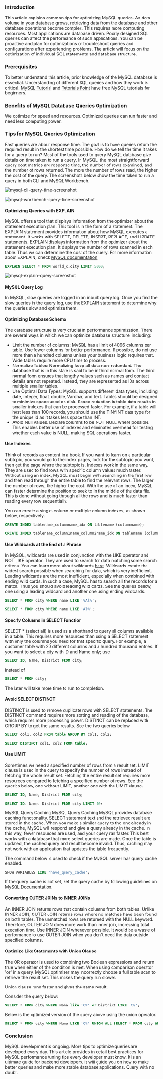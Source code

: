 ### Introduction

This article explains common tips for optimizing MySQL queries. As data volume in your database grows, retrieving data from the database and other database operations become complex. This requires more computing resources. Most applications are database driven. Poorly designed SQL queries can affect the performance of such applications. You can be proactive and plan for optimizations or troubleshoot queries and configurations after experiencing problems. The article will focus on the optimization of individual SQL statements and database structure.

### Prerequisites

To better understand this article, prior knowledge of the MySQL database is essential. Understanding of different SQL queries and how they work is critical. [MySQL Tutorial](https://www.mysqltutorial.org/) and [Tutorials Point](https://www.tutorialspoint.com/mysql/index.htm) have free MySQL tutorials for beginners.

### Benefits of MySQL Database Queries Optimization

We optimize for speed and resources. Optimized queries can run faster and need less computing power.

### Tips for MySQL Queries Optimization

Fast queries are about response time. The goal is to have queries return the required result in the shortest time possible. How do we tell the time it takes for a query to run? Most of the tools used to query MySQL database give details on time taken to run a query. In MySQL, the most straightforward query cost metrics are response time, the number of rows examined, and the number of rows returned. The more the number of rows read, the higher the cost of the query. The screenshots below show the time taken to run a query in both CLI and MySQL Workbench.

![mysql-cli-query-time-screenshot](mysql-cli-query-time-screenshot.jpg)

![mysql-workbench-query-time-screenshot](mysql-workbench-query-time-screenshot.jpg)

#### Optimizing Queries with EXPLAIN

MySQL offers a tool that displays information from the optimizer about the statement execution plan. This tool is in the form of a statement. The EXPLAIN statement provides information about how MySQL executes a statement. It works with SELECT, DELETE, INSERT, REPLACE, and UPDATE statements. EXPLAIN displays information from the optimizer about the statement execution plan. It displays the number of rows scanned in each table. Thus we can determine the cost of the query. For more information about EXPLAIN, check [MySQL documentation](https://dev.mysql.com/doc/refman/8.0/en/using-explain.html).
~~~~sql
EXPLAIN SELECT * FROM world_x.city LIMIT 5000;
~~~~
![mysql-explain-query-screenshot](mysql-explain-query-screenshot.jpg)
#### MySQL Query Log

In MySQL, slow queries are logged in an inbuilt query log. Once you find the slow queries in the query log, use the EXPLAIN statement to determine why the queries slow and optimize them.

#### Optimizing Database Schema

The database structure is very crucial in performance optimization. There are several ways in which we can optimize database structure, including:

- Limit the number of columns: MySQL has a limit of 4096 columns per table. Use fewer columns for better performance. If possible, do not use more than a hundred columns unless your business logic requires that. Wide tables require more CPU time to process.
- Normalize Tables: Normalizing keep all data non-redundant. The database that is in this state is said to be in third normal form. The third normal form ensures that lengthy values such as names and contact details are not repeated. Instead, they are represented as IDs across multiple smaller tables.
- Use Optimal Data Types: MySQL supports different data types, including date, integer, float, double, Varchar, and text. Tables should be designed to minimize space used on disk. Space reduction in table data results in smaller indexes that can be processed faster. For example, if a table will host less than 100 records, you should use the TINYINT data type for the unique id as it takes less space than INT.
- Avoid Null Values. Declare columns to be NOT NULL where possible. This enables better use of indexes and eliminates overhead for testing whether each value is NULL, making SQL operations faster.

#### Use Indexes

Think of records as content in a book. If you want to learn on a particular subtopic, you would go to the index pages, look for the subtopic you want, then get the page where the subtopic is. Indexes work in the same way. They are used to find rows with specific column values much faster. Without using an index, MySQL must begin with searching in the first row and then read through the entire table to find the relevant rows. The larger the number of rows, the higher the cost. With the use of an index, MySQL can faster determine the position to seek to in the middle of the data file. This is done without going through all the rows and is much faster than reading every row sequentially.

You can create a single-column or multiple column indexes, as shown below, respectively.
~~~~sql
CREATE INDEX tablename_columnname_idx ON tablename (columnname);
~~~~
~~~~sql
CREATE INDEX tablename_column1name_column2name_idx ON tablename (column1name, column2name);
~~~~

#### Use Wildcards at the End of a Phrase

In MySQL, wildcards are used in conjunction with the LIKE operator and NOT LIKE operator. They are used to search for data matching some search criteria. You can learn more about wildcards [here](https://www.guru99.com/wildcards.html). Wildcards create the widest search possible when searching for data, which is very inefficient. Leading wildcards are the most inefficient, especially when combined with ending wild cards. In such a case, MySQL has to search all the records for a match. Thus you should avoid leading wild cards. See the queries bellow, one using a leading wildcard and another one using ending wildcards.
~~~~sql
SELECT * FROM city WHERE name LIKE '%Al%';
~~~~
~~~~sql
SELECT * FROM city WHERE name LIKE 'Al%';
~~~~

#### Specify Columns in SELECT Function

SELECT * (select all) is used as a shorthand to query all columns available in a table.  This requires  more resources than using a SELECT statement with only the columns you need for that specific query. For example, a customer table with 20 different columns and a hundred thousand entries. If you want to select a city with ID and Name only; use
~~~~sql
SELECT ID, Name, District FROM city;
~~~~
instead of
~~~~sql
SELECT * FROM city;
~~~~
The later will take more time to run to completion.

#### Avoid SELECT DISTINCT

DISTINCT is used to remove duplicate rows with SELECT statements. The DISTINCT command requires more sorting and reading of the database, which requires more processing power. DISTINCT can be replaced with GROUP BY to get the same results. See the two queries below.
~~~~sql
SELECT col1, col2 FROM table GROUP BY col1, col2;
~~~~
~~~~sql
SELECT DISTINCT col1, col2 FROM table;
~~~~
#### Use LIMIT

Sometimes we need a specified number of rows from a result set. LIMIT clause is used in the query to specify the number of rows instead of fetching the whole result set. Fetching the entire result set requires more resources compared to fetching a specified number of rows. See the queries below, one without LIMIT, another one with the LIMIT clause.

~~~~sql
SELECT ID, Name, District FROM city;
~~~~
~~~~sql
SELECT ID, Name, District FROM city LIMIT 10;
~~~~

MySQL Query Caching
MySQL Query Caching MySQL provides database caching functionality. SELECT statement text and the retrieved result are stored in the cache. When you make a similar query to the one already in the cache, MySQL will respond and give a query already in the cache. In this way, fewer resources are used, and your query ran faster. This best works with a database that more select queries are made. Once the table is updated, the cached query and result become invalid. Thus, caching may not work with an application that updates the table frequently.

The command below is used to check if the MySQL server has query cache enabled.
~~~~sql
SHOW VARIABLES LIKE 'have_query_cache';
~~~~

If the query cache is not set, set the query cache by following guidelines on [MySQL Documentation](https://dev.mysql.com/doc/refman/5.6/en/query-cache-configuration.html#:~:text=To%20set%20the%20size%20of,default%20for%20query_cache_type%20of%200.).

#### Converting OUTER JOINs to INNER JOINs

An INNER JOIN returns rows that contain columns from both tables. Unlike INNER JOIN, OUTER JOIN returns rows where no matches have been found on both tables. The unmatched rows are returned with the NULL keyword. Therefore, OUTER JOIN does more work than inner join, increasing total execution time. Use INNER JOIN whenever possible. It would be a waste of performance to use OUTER JOIN when you don't need the data outside specified columns.

#### Optimize Like Statements with Union Clause

The OR operator is used to combining two Boolean expressions and return true when either of the condition is met. When using comparison operator 'or' in a query, MySQL optimizer may incorrectly choose a full table scan to retrieve the result set. This makes the query run slower.

Union clause runs faster and gives the same result.

Consider the query below:

~~~~sql
SELECT * FROM city WHERE Name like 'C%' or District LIKE 'C%';
~~~~
Below is the optimized version of the query above using the union operator.
~~~~sql
SELECT * FROM city WHERE Name LIKE 'C%' UNION ALL SELECT * FROM city WHERE District LIKE 'C%';
~~~~

### Conclusion

MySQL development is ongoing. More tips to optimize queries are developed every day. This article provides in detail best practices for MySQL performance tuning tips every developer must know. It is an ultimate guide for backend developers. It will guide you on how to make better queries and make more stable database applications. Query with no doubt.
